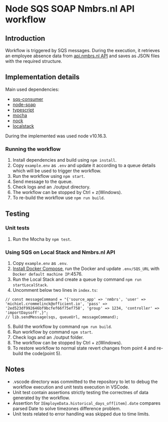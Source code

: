 # Node SQS SOAP Nmbrs.nl API workflow

## Introduction
Workflow is triggered by SQS messages. During the execution, it retrieves an employee absence data from [api.nmbrs.nl API](https://api.nmbrs.nl) and saves as JSON files with the required structure.

## Implementation details
Main used dependencies:
- [sqs-consumer](sqs-consumer)
- [node-soap](https://github.com/vpulim/node-soap)
- [typescript](https://www.typescriptlang.org)
- [mocha](https://mochajs.org)
- [nock](https://github.com/nock/nock)
- [localstack](https://github.com/localstack/localstack)

During the implemented was used node v10.16.3.

### Running the workflow
1. Install dependencies and build using `npm install`.
2. Copy `example.env` as `.env` and update it according to a queue details which will be used to trigger the workflow.
3. Run the workflow using `npm start`.
3. Send message to the queue.
4. Check logs and an ./output directory.
5. The workflow can be stopped by Ctrl + z(Windows).
6. To re-build the workflow use `npm run build`.


## Testing
### Unit tests
1. Run the Mocha by `npm test`.

### Using SQS on Local Stack and Nmbrs.nl API
1. Copy `example.env` as `.env`.
2. [Install Docker Compose](https://docs.docker.com/compose/install/), run the Docker and update `.env/SQS_URL` with `Docker default machine IP`:4576.
3. Run the Local Stack and create a queue by command `npm run startLocalStack`.
4. Uncomment below two lines in `index.ts`:
```
// const messageCommand = "{'source_app' => 'nmbrs', 'user' => 'michiel.crommelinck@officient.io', 'pass' => '2ed523df992646bf9bcfef66f75ef758', 'group' => 1234, 'controller' => 'importDaysoff',}";
// lib.sendMessage(sqs, queueUrl, messageCommand);
```
5. Build the workflow by command `npm run build`.
6. Run workflow by command `npm start`.
7. Check logs and an ./output folder.
8. The workflow can be stopped by Ctrl + z(Windows).
9. To restore workflow to normal state revert changes from point 4 and re-build the code(point 5).

## Notes
* .vscode directory was committed to the repository to let to debug the workflow execution and unit tests execution in VSCode.
* Unit test contain assertions strictly testing the correctnes of data generated by the workflow.
* Assertion for `IEmployeData.historical_days_off[item].date` compares parsed Date to solve timezones difference problem.
* Unit tests related to error handling was skipped due to time limits.